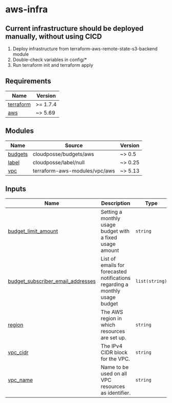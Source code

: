 # aws-infra

## Current infrastructure should be deployed manually, without using CICD

1. Deploy infrastructure from terraform-aws-remote-state-s3-backend module
2. Double-check variables in config/\*
3. Run terraform init and terraform apply

<!-- BEGIN_TF_DOCS -->
## Requirements

| Name | Version |
|------|---------|
| <a name="requirement_terraform"></a> [terraform](#requirement_terraform) | >= 1.7.4 |
| <a name="requirement_aws"></a> [aws](#requirement_aws) | ~> 5.69 |

## Modules

| Name | Source | Version |
|------|--------|---------|
| <a name="module_budgets"></a> [budgets](#module_budgets) | cloudposse/budgets/aws | ~> 0.5 |
| <a name="module_label"></a> [label](#module_label) | cloudposse/label/null | ~> 0.25 |
| <a name="module_vpc"></a> [vpc](#module_vpc) | terraform-aws-modules/vpc/aws | ~> 5.13 |

## Inputs

| Name | Description | Type | Default | Required |
|------|-------------|------|---------|:--------:|
| <a name="input_budget_limit_amount"></a> [budget_limit_amount](#input_budget_limit_amount) | Setting a monthly usage budget with a fixed usage amount | `string` | n/a | yes |
| <a name="input_budget_subscriber_email_addresses"></a> [budget_subscriber_email_addresses](#input_budget_subscriber_email_addresses) | List of emails for forecasted notifications regarding a monthly usage budget | `list(string)` | n/a | yes |
| <a name="input_region"></a> [region](#input_region) | The AWS region in which resources are set up. | `string` | `"eu-central-1"` | no |
| <a name="input_vpc_cidr"></a> [vpc_cidr](#input_vpc_cidr) | The IPv4 CIDR block for the VPC. | `string` | `"10.10.0.0/16"` | no |
| <a name="input_vpc_name"></a> [vpc_name](#input_vpc_name) | Name to be used on all VPC resources as identifier. | `string` | `"main"` | no |
<!-- END_TF_DOCS -->
